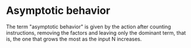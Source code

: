 # Asymptotic behavior

The term "asymptotic behavior" is given by the action after counting instructions, removing the factors and leaving only the dominant term, that is, the one that grows the most as the input N increases.